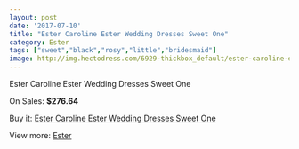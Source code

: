 ```yaml
---
layout: post
date: '2017-07-10'
title: "Ester Caroline Ester Wedding Dresses Sweet One"
category: Ester
tags: ["sweet","black","rosy","little","bridesmaid"]
image: http://img.hectodress.com/6929-thickbox_default/ester-caroline-ester-wedding-dresses-sweet-one.jpg
---
```

Ester Caroline Ester Wedding Dresses Sweet One

On Sales: **$276.64**
<a href="https://www.hectodress.com/ester/3456-ester-caroline-ester-wedding-dresses-sweet-one.html"><amp-img layout="responsive" width="600" height="600" src="//img.hectodress.com/6929-thickbox_default/ester-caroline-ester-wedding-dresses-sweet-one.jpg" alt="Ester Caroline Ester Wedding Dresses Sweet One 0" /></a>
<a href="https://www.hectodress.com/ester/3456-ester-caroline-ester-wedding-dresses-sweet-one.html"><amp-img layout="responsive" width="600" height="600" src="//img.hectodress.com/6930-thickbox_default/ester-caroline-ester-wedding-dresses-sweet-one.jpg" alt="Ester Caroline Ester Wedding Dresses Sweet One 1" /></a>

Buy it: [Ester Caroline Ester Wedding Dresses Sweet One](https://www.hectodress.com/ester/3456-ester-caroline-ester-wedding-dresses-sweet-one.html "Ester Caroline Ester Wedding Dresses Sweet One")

View more: [Ester](https://www.hectodress.com/59-ester "Ester")